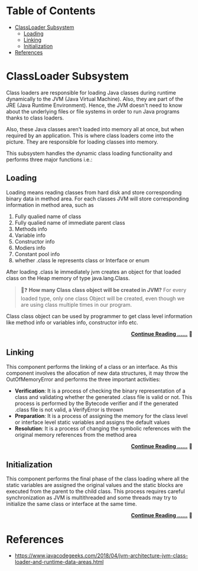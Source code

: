 
Table of Contents
=================

   * [ClassLoader Subsystem](#classloader-subsystem)
      * [Loading](#loading)
      * [Linking](#linking)
      * [Initialization](#initialization)
   * [References](#references)


#   ClassLoader Subsystem

Class loaders are responsible for loading Java classes during runtime dynamically to the JVM (Java Virtual Machine). Also, they are part of the JRE (Java Runtime Environment). Hence, the JVM doesn't need to know about the underlying files or file systems in order to run Java programs thanks to class loaders.

Also, these Java classes aren't loaded into memory all at once, but when required by an application. This is where class loaders come into the picture. They are responsible for loading classes into memory.

This subsystem handles the dynamic class loading functionality and performs three major functions i.e.:

##  Loading
Loading means reading classes from hard disk and store corresponding binary data in method area. For each classes JVM will store
corresponding information in method area, such as
1. Fully qualied name of class 
2. Fully qualied name of immediate parent class
3. Methods info
4. Variable info
5. Constructor info
6. Modiers info
7. Constant pool info
8. whether .class le represents class or Interface or enum


After  loading .class le immediately jvm creates an object for that loaded class on the Heap memory of type java.lang.Class.

>🤔❓ **How many Class class object will be created in JVM?**
    For every loaded type, only one class Object will be created, even though we are using class multiple times in our program.  

Class class object can be used by programmer to get class level information like method info or variables info, constructor info etc.


<!-- This component handles the loading of the .class files from the hardware system into the JVM memory and stores the binary data (such as fully qualified class-name, immediate parent class-name, information about methods, variables, constructors etc.) in the method areas. For every loaded .class file, JVM immediately creates an object on the heap memory of type java.lang.class. Do remember, even though the developers call a class multiple time, only one class object will be created.  -->


<div align="right">

[**Continue Reading ......**](a.Loaders.md) 🔬
</div>


##  Linking

This component performs the linking of a class or an interface. As this component involves the allocation of new data structures, it may throw the OutOfMemoryError and performs the three important activities:
-   **Verification**: It is a process of checking the binary representation of a class and validating whether the generated .class file is valid or not. This process is performed by the Bytecode verifier and if the generated .class file is not valid, a VerifyError is thrown
-   **Preparation**: It is a process of assigning the memory for the class level or interface level static variables and assigns the default values
-   **Resolution**: It is a process of changing the symbolic references with the original memory references from the method area

<div align="right">

[**Continue Reading ......**](b.Linkers.md) 🔬
</div>

##  Initialization
This component performs the final phase of the class loading where all the static variables are assigned the original values and the static blocks are executed from the parent to the child class. This process requires careful synchronization as JVM is multithreaded and some threads may try to initialize the same class or interface at the same time.

<div align="right">

[**Continue Reading ......**](c.Initialising.md) 🔬
</div>

#   References
- https://www.javacodegeeks.com/2018/04/jvm-architecture-jvm-class-loader-and-runtime-data-areas.html
